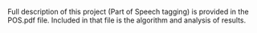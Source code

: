 Full description of this project (Part of Speech tagging) is provided in the POS.pdf file. Included in that file is the
algorithm and analysis of results.
